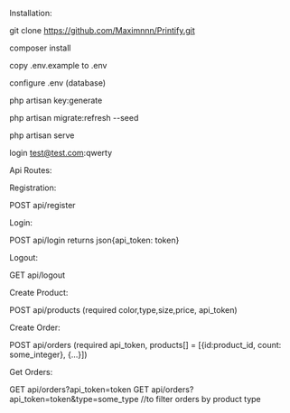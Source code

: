 Installation:

git clone https://github.com/Maximnnn/Printify.git

composer install

copy .env.example to .env

configure .env (database)

php artisan key:generate

php artisan migrate:refresh --seed

php artisan serve

login test@test.com:qwerty


Api Routes:

Registration:

POST api/register

Login:

POST api/login returns json{api_token: token}

Logout:

GET api/logout

Create Product:

POST api/products (required color,type,size,price, api_token)

Create Order:

POST api/orders (required api_token, products[] = [{id:product_id, count: some_integer}, {...}])

Get Orders:

GET api/orders?api_token=token
GET api/orders?api_token=token&type=some_type //to filter orders by product type
